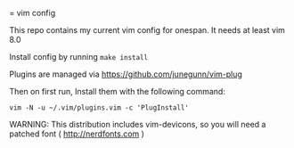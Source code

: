 = vim config

This repo contains my current vim config for onespan.
It needs at least vim 8.0

Install config by running `make install`

Plugins are managed via https://github.com/junegunn/vim-plug


Then on first run, Install them with the following command:

```
vim -N -u ~/.vim/plugins.vim -c 'PlugInstall'
```

WARNING: This distribution includes vim-devicons, so you will need a patched font ( http://nerdfonts.com )
